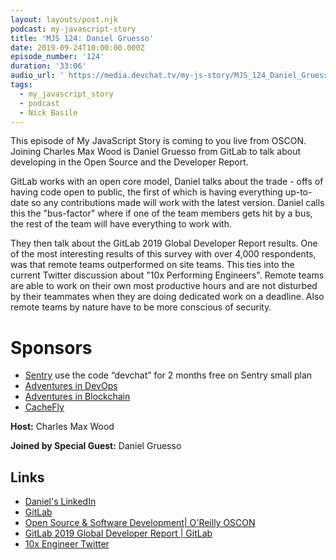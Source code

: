 ```yaml
---
layout: layouts/post.njk
podcast: my-javascript-story
title: 'MJS 124: Daniel Gruesso'
date: 2019-09-24T10:00:00.000Z
episode_number: '124'
duration: '33:06'
audio_url: ' https://media.devchat.tv/my-js-story/MJS_124_Daniel_Gruesso.mp3'
tags:
  - my_javascript_story
  - podcast
  - Nick Basile
---
```

This episode of My JavaScript Story is coming to you live from OSCON. Joining Charles Max Wood is Daniel Gruesso from GitLab to talk about developing in the Open Source and the Developer Report. 

GitLab works with an open core model, Daniel talks about the trade - offs of having code open to public, the first of which is having everything up-to-date so any contributions made will work with the latest version. Daniel calls this the "bus-factor" where if one of the team members gets hit by a bus, the rest of the team will have everything to work with.

They then talk about the GitLab 2019 Global Developer Report results. One of the most interesting results of this survey with over 4,000 respondents, was that remote teams outperformed on site teams. This ties into the current Twitter discussion about "10x Performing Engineers". Remote teams are able to work on their own most productive hours and are not disturbed by their teammates when they are doing dedicated work on a deadline. Also remote teams by nature have to be more conscious of security. 

# Sponsors

* [Sentry](https://sentry.io/) use the code “devchat” for 2 months free on Sentry small plan
* [Adventures in DevOps](https://devchat.tv/adventures-in-devops/)
* [Adventures in Blockchain](https://devchat.tv/adventures-in-blockchain/)
* [CacheFly](https://www.cachefly.com/)

**Host:** Charles Max Wood

**Joined by Special Guest:** Daniel Gruesso

## Links

* [Daniel's LinkedIn](https://www.linkedin.com/in/danielgruesso/)
* [GitLab](https://gitlab.com)
* [Open Source & Software Development| O'Reilly OSCON](https://conferences.oreilly.com/oscon/oscon-or)
* [GitLab 2019 Global Developer Report | GitLab](https://about.gitlab.com/developer-survey/)
* [10x Engineer Twitter](https://twitter.com/skirani/status/1149302828420067328?lang=en)
